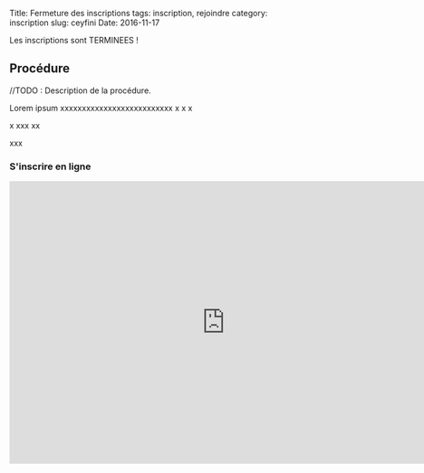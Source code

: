 Title: Fermeture des inscriptions
tags: inscription, rejoindre
category: inscription
slug: ceyfini
Date: 2016-11-17

Les inscriptions sont TERMINEES !

## Procédure
//TODO : Description de la procédure.

Lorem ipsum xxxxxxxxxxxxxxxxxxxxxxxxxx
 x x  x

x xxx
xx


xxx


### S'inscrire en ligne 

<iframe src="https://docs.google.com/forms/d/e/1FAIpQLSciD8LMGUL-pYsDG88V1HhQ1G7NxtJoUuUfzYTpUqbCXSa-fg/viewform?embedded=true" width="760" height="500" frameborder="0" marginheight="0" marginwidth="0">Chargement en cours...</iframe>
